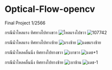 # Optical-Flow-opencv
Final Project 1/2566

กรณีน้ำไหลแรง ทิศทางไปทางขวา
![ไหลแรงไปขวา](https://github.com/boss2546th/Optical-Flow-opencv/assets/61747927/ac6252bb-e7e5-4f6d-b295-ec7271a5b160)
![107742](https://github.com/boss2546th/Optical-Flow-opencv/assets/61747927/2793a70d-71a5-4e50-a52b-bf198bfbb235)


กรณีน้ำไหลแรง ทิศทางไปทางซ้าย
![แรงซ้าย](https://github.com/boss2546th/Optical-Flow-opencv/assets/61747927/249fd8c7-5188-44c3-886d-56415a0e0b62)
![แดขแรงซ้าย](https://github.com/boss2546th/Optical-Flow-opencv/assets/61747927/098f34fb-107e-45a8-9e90-83eecbb31b1b)


กรณีน้ำไหลคลื่นนิ่ง ทิศทางไปทางขวา
![เบาขวา](https://github.com/boss2546th/Optical-Flow-opencv/assets/61747927/be281d0e-27cb-4eda-b87b-19927d0bdb0e)
![แดช+1](https://github.com/boss2546th/Optical-Flow-opencv/assets/61747927/3de7915c-362c-45b4-981c-400c1e646fc9)


กรณีน้ำไหลคลื่นนิ่ง ทิศทางไปทางซ้าย
![เบาซ้าน](https://github.com/boss2546th/Optical-Flow-opencv/assets/61747927/66f07025-a5dc-4c8e-a26d-ad1f58634788)
![แดช-1](https://github.com/boss2546th/Optical-Flow-opencv/assets/61747927/97f8893e-021b-4dd3-b56e-c2c83c5fc4ae)
